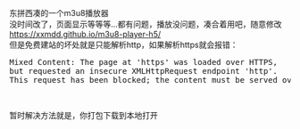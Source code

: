 东拼西凑的一个m3u8播放器<br>
没时间改了，页面显示等等等...都有问题，播放没问题，凑合着用吧，随意修改<br>
https://xxmdd.github.io/m3u8-player-h5/
<br>但是免费建站的坏处就是只能解析http，如果解析https就会报错：
<pre>Mixed Content: The page at 'https' was loaded over HTTPS,
but requested an insecure XMLHttpRequest endpoint 'http'.
This request has been blocked; the content must be served over HTTPS.</pre><br>
暂时解决方法就是，你打包下载到本地打开
